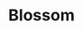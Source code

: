 ---
title: Blossom
date: 
draft: false

# descripcion
description : Anillo de plata 925 y nácar

materials: Plata 925

color: Plata y nácar

dimensions: 17mm diámetro

code: 05-23-0580

type: "Anillos"

categories: [destacados]

price: $5.640,00

# Images
# first image will be shown in the product page
images:
  # - image: "images/path_to_image"
  # La ubicacion de las imagenes es imagenes/Anillos/Anillos.Plata/05-23-0580-blossom
  - image: "./images/anillos/plata/05-23-0580.JPG"
---